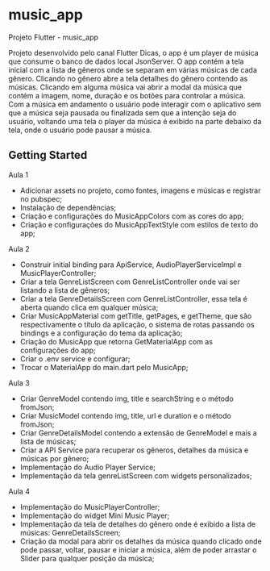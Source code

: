 # music_app

Projeto Flutter - music_app

Projeto desenvolvido pelo canal Flutter Dicas, o app é um player de música que consume o banco de dados local JsonServer.
O app contém a tela inicial com a lista de gêneros onde se separam em várias músicas de cada gênero. Clicando no gênero abre a tela detalhes do gênero contendo as músicas. Clicando em alguma música vai abrir a modal da música que contém a imagem, nome, duração e os botões para controlar a música. Com a música em andamento o usuário pode interagir com o aplicativo sem que a música seja pausada ou finalizada sem que a intenção seja do usuário, voltando uma tela o player da música é exibido na parte debaixo da tela, onde o usuário pode pausar a música. 

## Getting Started

Aula 1

- Adicionar assets no projeto, como fontes, imagens e músicas e registrar no pubspec;
- Instalação de dependências;
- Criação e configurações do MusicAppColors com as cores do app;
- Criação e configurações do MusicAppTextStyle com estilos de texto do app;

Aula 2

- Construir initial binding para ApiService, AudioPlayerServiceImpl e MusicPlayerController;
- Criar a tela GenreListScreen com GenreListController onde vai ser listando a lista de gêneros;
- Criar a tela GenreDetailsScreen com GenreListController, essa tela é aberta quando clica em qualquer música;
- Criar MusicAppMaterial com getTitle, getPages, e getTheme, que são respectivamente o título da aplicação, o sistema de rotas passando os bindings e a configuração do tema da aplicação;
- Criação do MusicApp que retorna GetMaterialApp com as configurações do app;
- Criar o .env service e configurar;
- Trocar o MaterialApp do main.dart pelo MusicApp;

Aula 3

- Criar GenreModel contendo img, title e searchString e o método fromJson;
- Criar MusicModel contendo img, title, url e duration e o método fromJson;
- Criar GenreDetailsModel contendo a extensão de GenreModel e mais a lista de músicas;
- Criar a API Service para recuperar os gêneros, detalhes da música e músicas por gênero;
- Implementação do Audio Player Service;
- Implementação da tela genreListScreen com widgets personalizados;

Aula 4

- Implementação do MusicPlayerController;
- Implementação do widget Mini Music Player; 
- Implementação da tela de detalhes do gênero onde é exibido a lista de músicas: GenreDetailsScreen;
- Criação da modal para abrir os detalhes da música quando clicado onde pode passar, voltar, pausar e iniciar a música, além de poder arrastar o Slider para qualquer posição da música;
